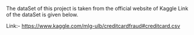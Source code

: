 The dataSet of this project is taken from the official website of Kaggle 
Link of the dataSet is given below.

Link:- https://www.kaggle.com/mlg-ulb/creditcardfraud#creditcard.csv